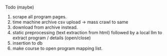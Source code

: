 Todo (maybe)
1. scrape all program pages.
2. time machine archive csv upload -> mass crawl to same
3. download from archive instead.
4. static preprocessing (text extraction from html) followed by a local llm to extract program / details (open/close)
5. insertion to db
6. make course to open program mapping list.
